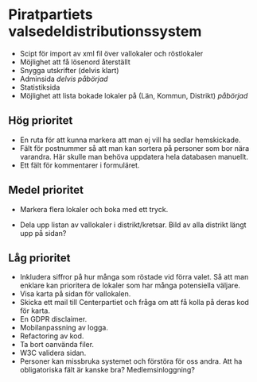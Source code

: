 # Piratpartiets valsedeldistributionssystem

- Scipt för import av xml fil över vallokaler och röstlokaler
- Möjlighet att få lösenord återställt
- Snygga utskrifter (delvis klart)
- Adminsida *delvis påbörjad*
- Statistiksida
- Möjlighet att lista bokade lokaler på (Län, Kommun, Distrikt) *påbörjad*

## Hög prioritet

* En ruta för att kunna markera att man ej vill ha sedlar hemskickade.
* Fält för postnummer så att man kan sortera på personer som bor nära varandra. Här skulle man behöva uppdatera hela databasen manuellt.
* Ett fält för kommentarer i formuläret.

## Medel prioritet

* Markera flera lokaler och boka med ett tryck.

* Dela upp listan av vallokaler i distrikt/kretsar. Bild av alla distrikt längt upp på sidan?

## Låg prioritet

* Inkludera siffror på hur många som röstade vid förra valet. Så att man enklare kan prioritera de lokaler som har många potensiella väljare.
* Visa karta på sidan för vallokalen.
* Skicka ett mail till Centerpartiet och fråga om att få kolla på deras kod för karta.
* En GDPR disclaimer.
* Mobilanpassning av logga.
* Refactoring av kod.
* Ta bort oanvända filer.
* W3C validera sidan.
* Personer kan missbruka systemet och förstöra för oss andra. Att ha obligatoriska fält är kanske bra? Medlemsinloggning?

